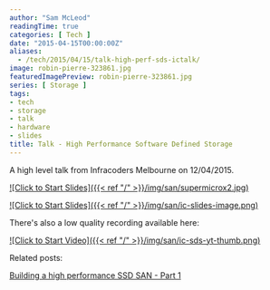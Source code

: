 ```yaml
---
author: "Sam McLeod"
readingTime: true
categories: [ Tech ]
date: "2015-04-15T00:00:00Z"
aliases:
  - /tech/2015/04/15/talk-high-perf-sds-ictalk/
image: robin-pierre-323861.jpg
featuredImagePreview: robin-pierre-323861.jpg
series: [ Storage ]
tags:
- tech
- storage
- talk
- hardware
- slides
title: Talk - High Performance Software Defined Storage
---
```


A high level talk from Infracoders Melbourne on 12/04/2015.

[![Click to Start Slides]({{< ref "/" >}}/img/san/supermicrox2.jpg)](https://www.dropbox.com/s/rdojhb399639e4k/lightning_san.pdf?dl=0)

[![Click to Start Slides]({{< ref "/" >}}/img/san/ic-slides-image.png)](https://www.dropbox.com/s/rdojhb399639e4k/lightning_san.pdf?dl=0)

There's also a low quality recording available here:

[![Click to Start Video]({{< ref "/" >}}/img/san/ic-sds-yt-thumb.png)](https://youtu.be/VAdqurA2zQ4?t=198)

Related posts:

[Building a high performance SSD SAN - Part 1](https://smcleod.net/building-a-high-performance-ssd-san/)
